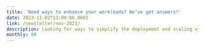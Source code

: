 ```yaml
---
title: 'Need ways to enhance your workloads? We’ve got answers!'
date: 2023-11-02T13:00:00.000Z
link: /newsletter/nov-2023/
description: Looking for ways to simplify the deployment and scaling of your traditional apps? Or perhaps you’re interested in learning how HPE Ezmeral Unified Analytics enhances machine learning pipelines. This month’s newsletter provides you with all that and more!
monthly: 80
---
```

